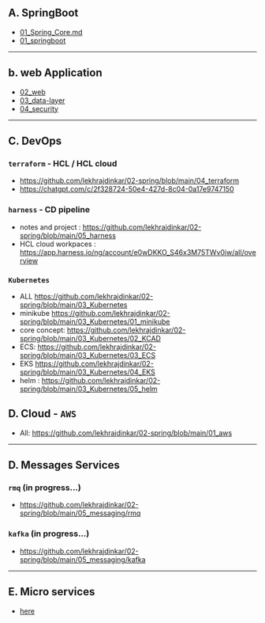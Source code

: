 ## A. SpringBoot
- [01_Spring_Core.md](00_Springboot%2F01_Spring-core)
- [01_springboot](00_Springboot%2F01_springboot)

---

## b. web Application
- [02_web](00_Springboot%2F02_web)
- [03_data-layer](00_Springboot%2F03_data-layer)
- [04_security](00_Springboot%2F04_security)

---

## C. DevOps
### `terraform` - HCL / HCL cloud
- https://github.com/lekhrajdinkar/02-spring/blob/main/04_terraform
- https://chatgpt.com/c/2f328724-50e4-427d-8c04-0a17e9747150

### `harness` - CD pipeline
- notes and project : https://github.com/lekhrajdinkar/02-spring/blob/main/05_harness
- HCL cloud workpaces : https://app.harness.io/ng/account/e0wDKKO_S46x3M75TWv0iw/all/overview

### `Kubernetes`
- ALL https://github.com/lekhrajdinkar/02-spring/blob/main/03_Kubernetes 
- minikube https://github.com/lekhrajdinkar/02-spring/blob/main/03_Kubernetes/01_minikube
- core concept: https://github.com/lekhrajdinkar/02-spring/blob/main/03_Kubernetes/02_KCAD
- ECS: https://github.com/lekhrajdinkar/02-spring/blob/main/03_Kubernetes/03_ECS
- EKS https://github.com/lekhrajdinkar/02-spring/blob/main/03_Kubernetes/04_EKS
- helm : https://github.com/lekhrajdinkar/02-spring/blob/main/03_Kubernetes/05_helm

## D. Cloud - `AWS`
- All: https://github.com/lekhrajdinkar/02-spring/blob/main/01_aws

---

## D. Messages Services
### `rmq`  (in progress...)
- https://github.com/lekhrajdinkar/02-spring/blob/main/05_messaging/rmq
### `kafka` (in progress...)
- https://github.com/lekhrajdinkar/02-spring/blob/main/05_messaging/kafka

---

## E. Micro services
- [here](https://github.com/lekhrajdinkar/03-spring-cloud-v2/tree/main/Notes)
